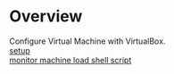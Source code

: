 # Overview

Configure Virtual Machine with VirtualBox.
<br>
[setup](https://github.com/hy-3/born2beroot/blob/master/setup.md)
<br>
[monitor machine load shell script](https://github.com/hy-3/born2beroot/blob/master/monitoring.sh)
